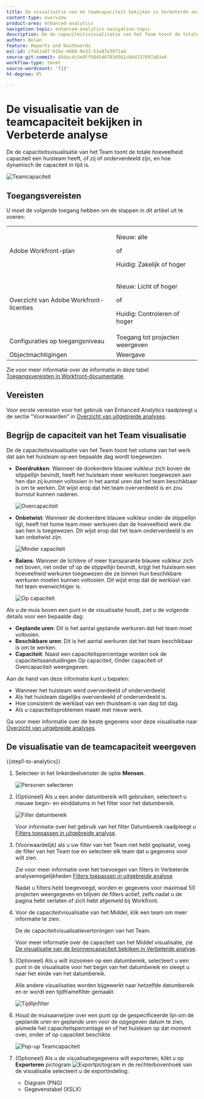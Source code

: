 ```yaml
---
title: De visualisatie van de teamcapaciteit bekijken in Verbeterde analyse
content-type: overview
product-area: enhanced-analytics
navigation-topic: enhanced-analytics-navigation-topic
description: De de capaciteitsvisualisatie van het Team toont de totale hoeveelheid capaciteit een huisteam heeft, of zij of onderverdeeld zijn, en hoe dynamisch de capaciteit in tijd is.
author: Nolan
feature: Reports and Dashboards
exl-id: cfeb1a87-01be-4088-9e33-53a97e3871ad
source-git-commit: 45dac4c5e8ff584546783d561c04d137697a03a4
workflow-type: tm+mt
source-wordcount: '713'
ht-degree: 0%

---
```


# De visualisatie van de teamcapaciteit bekijken in Verbeterde analyse

<!-- Audited: 01/2024 -->

De de capaciteitsvisualisatie van het Team toont de totale hoeveelheid capaciteit een huisteam heeft, of zij of onderverdeeld zijn, en hoe dynamisch de capaciteit in tijd is.

![Teamcapaciteit](assets/team-capacity.png)

## Toegangsvereisten

U moet de volgende toegang hebben om de stappen in dit artikel uit te voeren:

<table style="table-layout:auto"> 
 <col> 
 <col> 
 <tbody> 
  <tr> 
   <td role="rowheader">Adobe Workfront-plan</td> 
   <td>
      <p>Nieuw: alle</p>
      <p>of</p>
      <p>Huidig: Zakelijk of hoger</p></td>
  </tr> 
  <tr> 
   <td role="rowheader">Overzicht van Adobe Workfront-licenties</td>
   <td>
      <p>Nieuw: Licht of hoger</p>
      <p>of</p>
      <p>Huidig: Controleren of hoger</p>
   </td>
  </tr> 
  <tr> 
   <td role="rowheader">Configuraties op toegangsniveau</td> 
   <td>Toegang tot projecten weergeven</td> 
  </tr> 
  <tr> 
   <td role="rowheader">Objectmachtigingen</td> 
   <td>Weergave </td> 
  </tr> 
 </tbody> 
</table>

Zie voor meer informatie over de informatie in deze tabel [Toegangsvereisten in Workfront-documentatie](/help/quicksilver/administration-and-setup/add-users/access-levels-and-object-permissions/access-level-requirements-in-documentation.md).

## Vereisten

Voor eerste vereisten voor het gebruik van Enhanced Analytics raadpleegt u de sectie &quot;Voorwaarden&quot; in [Overzicht van uitgebreide analyses](../enhanced-analytics/enhanced-analytics-overview.md).

## Begrijp de capaciteit van het Team visualisatie

De de capaciteitsvisualisatie van het Team toont het volume van het werk dat aan het huisteam op een bepaalde dag wordt toegewezen.

* **Doordrukken**: Wanneer de donkerdere blauwe vulkleur zich boven de stippellijn bevindt, heeft het huisteam meer werkuren toegewezen aan hen dan zij kunnen voltooien in het aantal uren dat het team beschikbaar is om te werken. Dit wijst erop dat het team oververdeeld is en zou burnout kunnen naderen.

  ![Overcapaciteit](assets/team-capacity-over-capacity.png)

* **Onbetwist**: Wanneer de donkerdere blauwe vulkleur onder de stippellijn ligt, heeft het home team meer werkuren dan de hoeveelheid werk die aan hen is toegewezen. Dit wijst erop dat het team onderverdeeld is en kan onbetwist zijn.

  ![Minder capaciteit](assets/team-capacity-under-capacity.png)

* **Balans**: Wanneer de lichtere of meer transparante blauwe vulkleur zich net boven, net onder of op de stippellijn bevindt, krijgt het huisteam een hoeveelheid werkuren toegewezen die ze binnen hun beschikbare werkuren moeten kunnen voltooien. Dit wijst erop dat de werklast van het team evenwichtiger is.

  ![Op capaciteit](assets/team-capacity-at-capacity.png)

Als u de muis boven een punt in de visualisatie houdt, ziet u de volgende details voor een bepaalde dag:

* **Geplande uren**: Dit is het aantal geplande werkuren dat het team moet voltooien.
* **Beschikbare uren**: Dit is het aantal werkuren dat het team beschikbaar is om te werken.
* **Capaciteit**: Naast een capaciteitspercentage worden ook de capaciteitsaanduidingen Op capaciteit, Onder capaciteit of Overcapaciteit weergegeven.

Aan de hand van deze informatie kunt u bepalen:

* Wanneer het huisteam werd oververdeeld of onderverdeeld.
* Als het huisteam dagelijks oververdeeld of onderverdeeld is.
* Hoe consistent de werklast van een thuisteam is van dag tot dag.
* Als u capaciteitsproblemen maakt met nieuw werk.

Ga voor meer informatie over de beste gegevens voor deze visualisatie naar [Overzicht van uitgebreide analyses](../enhanced-analytics/enhanced-analytics-overview.md).

## De visualisatie van de teamcapaciteit weergeven

{{step1-to-analytics}}

1. Selecteer in het linkerdeelvenster de optie **Mensen**.

   ![Personen selecteren](assets/people-area-cropped-qs-350x276.png)

1. (Optioneel) Als u een ander datumbereik wilt gebruiken, selecteert u nieuwe begin- en einddatums in het filter voor het datumbereik.

   ![Filter datumbereik](assets/filters-select-date-range-350x344.png)

   Voor informatie over het gebruik van het filter Datumbereik raadpleegt u [Filters toepassen in uitgebreide analyse](../enhanced-analytics/use-enhanced-analytics-filters.md).

1. (Voorwaardelijk) als u uw filter van het Team niet hebt geplaatst, voeg de filter van het Team toe en selecteer elk team dat u gegevens voor wilt zien.

   Zie voor meer informatie over het toevoegen van filters in Verbeterde analysemogelijkheden [Filters toepassen in uitgebreide analyse](../enhanced-analytics/use-enhanced-analytics-filters.md).

   Nadat u filters hebt toegevoegd, worden er gegevens voor maximaal 50 projecten weergegeven en blijven de filters actief, zelfs nadat u de pagina hebt verlaten of zich hebt afgemeld bij Workfront.

1. Voor de capaciteitvisualisatie van het Middel, klik een team om meer informatie te zien.

   De de capaciteitvisualisatievertoningen van het Team.

   Voor meer informatie over de capaciteit van het Middel visualisatie, zie [De visualisatie van de bronnencapaciteit bekijken in Verbeterde analyse](../enhanced-analytics/resource-capacity-overview.md).

1. (Optioneel) Als u wilt inzoomen op een datumbereik, selecteert u een punt in de visualisatie voor het begin van het datumbereik en sleept u naar het einde van het datumbereik.

   Alle andere visualisaties worden bijgewerkt naar hetzelfde datumbereik en er wordt een tijdframefilter gemaakt.

   ![Tijdlijnfilter](assets/timeframe-filter-350x220.png)

1. Houd de muisaanwijzer over een punt op de gespecificeerde lijn om de geplande uren en geplande uren voor de opgegeven datum te zien, alsmede het capaciteitspercentage en of het huisteam op dat moment over, onder of op capaciteit beschikte.

   ![Pop-up Teamcapaciteit](assets/team-capacity-capacity-pop-up-350x351.png)

1. (Optioneel) Als u de visualisatiegegevens wilt exporteren, klikt u op **Exporteren** pictogram ![Exportpictogram](assets/export.png) in de rechterbovenhoek van de visualisatie selecteert u de exportindeling:

   * Diagram (PNG)
   * Gegevenstabel (XSLX)

